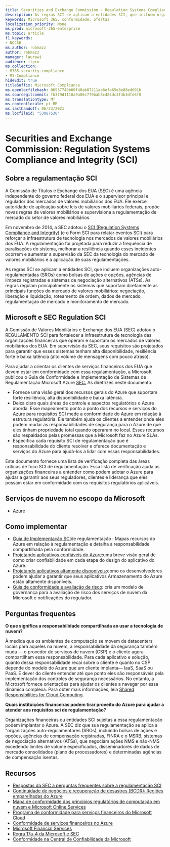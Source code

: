 ```yaml
---
title: Securities and Exchange Commission - Regulation Systems Compliance and Integrity (SCI)
description: As regras SCI se aplicam a entidades SCI, que incluem organizações auto-regulamentadas (SROs) como bolsas de ações e opções, agências de limpeza registradas e sistemas de negociação alternativos (ATSs).
keywords: Microsoft 365, conformidade, ofertas
localization_priority: None
ms.prod: microsoft-365-enterprise
ms.topic: article
f1.keywords:
- NOCSH
ms.author: robmazz
author: robmazz
manager: laurawi
audience: itpro
ms.collection:
- M365-security-compliance
- MS-Compliance
hideEdit: true
titleSuffix: Microsoft Compliance
ms.openlocfilehash: 06537749b60f40ab87211aa6efa65e8e88ed691b
ms.sourcegitcommit: fb379d1110a9a86c7f9bab8c484dc3f4b3dfd6f0
ms.translationtype: MT
ms.contentlocale: pt-BR
ms.lasthandoff: 06/23/2021
ms.locfileid: "53087530"
---
```

# <a name="securities-and-exchange-commission-regulation-systems-compliance-and-integrity-sci"></a>Securities and Exchange Commission: Regulation Systems Compliance and Integrity (SCI)

## <a name="about-regulation-sci"></a>Sobre a regulamentação SCI

A Comissão de Títulos e Exchange dos EUA (SEC) é uma agência independente do governo federal dos EUA e o supervisor principal e regulador dos mercados de valores mobiliários dos EUA. Ele exerce autoridade de aplicação sobre leis de valores mobiliários federais, propõe novas regras de valores mobiliários e supervisiona a regulamentação de mercado do setor de valores mobiliários.

Em novembro de 2014, a SEC adotou o [SCI (Regulation Systems Compliance and Integrity)](https://www.sec.gov/rules/final/2014/34-73639.pdf) (e o Form SCI para relatar eventos SCI) para reforçar a infraestrutura de tecnologia nos mercados de valores mobiliários dos EUA. A regulamentação foi projetada para reduzir a frequência de paralisações do sistema, melhorar a resiliência quando esses incidentes ocorrem e aumentar a supervisão da SEC da tecnologia do mercado de valores mobiliários e a aplicação de suas regulamentações.

As regras SCI se aplicam a entidades SCI, que incluem organizações auto-regulamentadas (SROs) como bolsas de ações e opções, agências de limpeza registradas e sistemas de negociação alternativos (ATSs). As regras regulam principalmente os sistemas que suportam diretamente as principais funções do mercado de valores mobiliários: negociação, liberação e liquidação, roteamento de ordem, dados de mercado, regulamentação de mercado e monitoramento de mercado.

## <a name="microsoft-and-sec-regulation-sci"></a>Microsoft e SEC Regulation SCI

A Comissão de Valores Mobiliários e Exchange dos EUA (SEC) adotou o REGULAMENTO SCI para fortalecer a infraestrutura de tecnologia das organizações financeiras que operam e suportam os mercados de valores mobiliários dos EUA. Em supervisão da SEC, seus requisitos são projetados para garantir que esses sistemas tenham alta disponibilidade, resiliência forte e baixa latência (alto volume de mensagens com pouco atraso).

Para ajudar a orientar os clientes de serviços financeiros dos EUA que devem estar em conformidade com essa regulamentação, a Microsoft publicou o Guia de Conformidade e Implementação de Sistemas de Regulamentação Microsoft Azure [SEC.](https://servicetrust.microsoft.com/ViewPage/TrustDocumentsV3?command=Download&downloadType=Document&downloadId=a69ce0c1-7b7e-44e9-9143-867241e6b2f9&tab=7f51cb60-3d6c-11e9-b2af-7bb9f5d2d913&docTab=7f51cb60-3d6c-11e9-b2af-7bb9f5d2d913_FAQ_and_White_Papers) As diretrizes neste documento:

- Fornece uma visão geral dos recursos gerais do Azure que suportam forte resiliência, alta disponibilidade e baixa latência.
- Deixa claro quais áreas de controle e aspectos regulatórios o Azure aborda. Esse mapeamento ponto a ponto dos recursos e serviços do Azure para requisitos SCI mede a conformidade do Azure em relação à estrutura regulatória. Ele também ajuda os clientes a entender onde eles podem mudar as responsabilidades de segurança para o Azure de que eles tinham propriedade total quando operaram no local. Esses recursos são respaldados pelas promessas que a Microsoft faz no Azure SLAs.
- Especifica cada requisito SCI de regulamentação que é responsabilidade do cliente resolver e oferece documentação e serviços do Azure para ajudá-los a lidar com essas responsabilidades.

Este documento fornece uma lista de verificação completa das áreas críticas de foco SCI de regulamentação. Essa lista de verificação ajuda as organizações financeiras a entender como podem adotar o Azure para ajudar a garantir aos seus reguladores, clientes e liderança que eles possam estar em conformidade com os requisitos regulatórios aplicáveis.

## <a name="microsoft-in-scope-cloud-services"></a>Serviços de nuvem no escopo da Microsoft

- [Azure](https://aka.ms/AzureCompliance)

## <a name="how-to-implement"></a>Como implementar

- [Guia de Implementação SCI](https://servicetrust.microsoft.com/ViewPage/TrustDocumentsV3?command=Download&downloadType=Document&downloadId=a69ce0c1-7b7e-44e9-9143-867241e6b2f9&tab=7f51cb60-3d6c-11e9-b2af-7bb9f5d2d913&docTab=7f51cb60-3d6c-11e9-b2af-7bb9f5d2d913_FAQ_and_White_Papers)de regulamentação : Mapas recursos do Azure em relação à regulamentação e detalha a responsabilidade compartilhada pela conformidade.
- [Projetando aplicativos confiáveis do Azure:](/azure/architecture/resiliency/)uma breve visão geral de como criar confiabilidade em cada etapa do design do aplicativo do Azure.
- [Projetando aplicativos altamente disponíveis:](/azure/storage/common/storage-designing-ha-apps-with-ragrs)como os desenvolvedores podem ajudar a garantir que seus aplicativos Armazenamento do Azure estão altamente disponíveis.
- [Guia de conformidade e avaliação de risco](https://aka.ms/RiskGovernanceGuide): cria um modelo de governança para a avaliação de risco dos serviços de nuvem da Microsoft e notificações do regulador.

## <a name="frequently-asked-questions"></a>Perguntas frequentes

**O que significa a responsabilidade compartilhada ao usar a tecnologia de nuvem?**

À medida que os ambientes de computação se movem de datacenters locais para aqueles na nuvem, a responsabilidade da segurança também muda — o provedor de serviços de nuvem (CSP) e o cliente agora compartilham essa responsabilidade. Para cada aplicativo e solução, quanto dessa responsabilidade recai sobre o cliente e quanto no CSP depende do modelo do Azure que um cliente implanta— IaaS, SaaS ou PaaS. É dever do cliente entender até que ponto eles são responsáveis pela implementação dos controles de segurança necessários. No entanto, a Microsoft fornece orientações para ajudar os clientes a navegar por essa dinâmica complexa. Para obter mais informações, leia [Shared Responsibilities for Cloud Computing](https://gallery.technet.microsoft.com/Shared-Responsibilities-81d0ff91).

**Quais instituições financeiras podem tirar proveito do Azure para ajudar a atender aos requisitos sci de regulamentação?**

Organizações financeiras ou entidades SCI sujeitas a essa regulamentação podem implantar o Azure. A SEC diz que sua regulamentação se aplica a "organizações auto-regulamentares (SROs), incluindo bolsas de ações e opções, agências de compensação registradas, FINRA e o MSRB, sistemas de negociação alternativos (ATSs), que negociam ações NMS e não-NMS excedendo limites de volume especificados, disseminadores de dados de mercado consolidados (plano de processadores) e determinadas agências de compensação isentas.

## <a name="resources"></a>Recursos

- [Respostas da SEC a perguntas frequentes sobre a regulamentação SCI](https://www.sec.gov/divisions/marketreg/regulation-sci-faq.shtml)
- [Continuidade de negócios e recuperação de desastres (BCDR): Regiões emparelhadas do Azure](/azure/best-practices-availability-paired-regions)
- [Mapa de conformidade dos princípios regulatórios de computação em nuvem e Microsoft Online Services](https://aka.ms/FinServ-Guide-US)
- [Programa de conformidade para serviços financeiros do Microsoft Cloud](https://aka.ms/FSCP-Print)
- [Conformidade de serviços financeiros no Azure](https://aka.ms/FinServ-Compliance-Azure)
- [Microsoft Financial Services](https://aka.ms/FinServ-Compliance)
- [Regra 17a-4 da Microsoft e SEC](offering-SEC-17a-4.md)
- [Conformidade na Central de Confiabilidade da Microsoft](https://www.microsoft.com/trust-center/compliance/compliance-overview)

